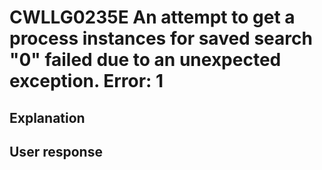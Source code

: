 # CWLLG0235E An attempt to get a process instances for saved search "0" failed due to an unexpected exception.  Error: 1

## Explanation

## User response